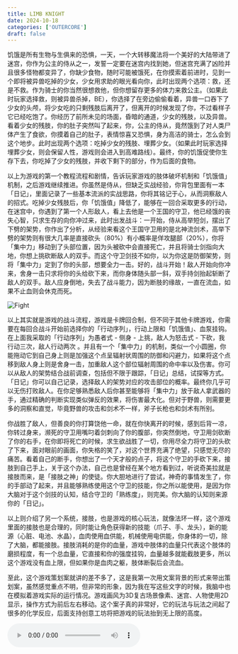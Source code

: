 ```yaml
---
title: LIMB KNIGHT
date: 2024-10-18
categories: ['OUTERCORE']
draft: false
---
```


​	饥饿是所有生物与生俱来的恐惧，一天，一个大转移魔法将一个美好的大陆带进了迷宫，你作为公主的侍从之一，发誓一定要在迷宫内找到她，但迷宫充满了凶险并且很多怪物都变异了，你缺少食物，随时可能被饿死，在你摸索着前进时，见到一个即将被异兽吃掉的少女，少女用求助的眼光看向你，此时出现两个选项：救，还是不救。作为骑士的你当然很想救他，但你想留存更多的体力来救公主。（如果此时玩家选择救，则被异兽杀掉，BE），你选择了在旁边偷偷看着，异兽一口吞下了少女的头颅，将少女吃的只剩残肢后离开了，但离开的时候发现了你，不过看样子它已经吃饱了。你经历了前所未见的场面，昏暗的通道，少女的残肢，以及异兽。看着少女的残肢，你的肚子突然叫了起来，你，公主的侍从，竟然饿到了对人类尸体产生了食欲，你摸着自己的肚子，表情惊喜又恐惧，身为高洁的骑士，怎么会到这个地步。此时出现两个选项：吃掉少女的残肢、埋葬少女。（如果此时玩家选择埋葬少女，则会保留人性，游戏则会进入到高难路线）。最终，你的饥饿促使你生存下去，你吃掉了少女的残肢，并收下剩下的部分，作为后面的食物。

​	以上为游戏的第一个教程流程和剧情，告诉玩家游戏的肢体破坏机制和「饥饿值」机制，之后游戏继续推进。你虽然是侍从，但缺乏实战经验，你背包里面有一本「日记」，里面记录了一些基本流派的实战思路，你将其铭记于心，从而洞察敌人的招式。吃掉少女残肢后，你「饥饿值」降低了，能够在一回合采取更多的行动，在迷宫中，你遇到了第一个人形敌人，看上去他是一个王国的守卫，他已经饿的丧失心智，只求生存的向你冲过来，此时出发战斗：一开始，侍从高举短剑，摆出了下劈的架势，你作出了分析，从经验来看这个王国守卫用的是北神流剑术，高举下劈的架势则有很大几率是直接砍头（80%）有小概率是佯攻腿部（20%），你将「集中力」移动到了头部位置，因为头被砍中会直接死亡，并且将骑士剑指向大地，你想上挑砍断敌人的双手。而这个守卫剑技不如你，以为你这是防御架势，则将「集中力」定到了你的头部，想要全力一击。好的，战斗开始！敌人开始向你冲来，舍身一击只求将你的头给砍下来，而你身体随头部一斜，双手持剑抬起斩断了敌人的双手。敌人应身倒地，失去了战斗能力，因为断肢的缘故，一直在流血，如果不止血则会休克而死。

<img src="/images/LIMB KIGHT 1 - FIGHT.png" alt="Fight" class="img-responsive">

​	以上其实就是游戏的战斗流程，游戏是卡牌回合制，但不同于其他卡牌游戏，你需要在每回合战斗开始前选择你的「行动序列」，行动上限和「饥饿值」、血泵挂钩。在上面我采取的「行动序列」为愚者式 - 侧身 - 上挑，敌人为怒击式 - 下砍，我行动三次，敌人行动两次 。并且有一个「集中力」的机制，类似一个小圆圈，你能拖动它到自己身上则是加强这个点呈辐射状周围的防御和闪避力，如果将这个点移到敌人身上则是舍身一击，加重敌人这个部位辐射周围的命中率以及伤害。你可以从敌人的架势结合战前调查，包括但不限于跟踪，「日记」总结，试探等方式。「日记」你可以自己记录，选择敌人的架势对应的攻击部位的概率。最终你几乎可以无伤打败敌人。在你足够熟悉敌人后你甚至能够将「集中力」放于敌人拿武器的手，通过精确的判断实现类似弹反的效果，将伤害最大化。但对于野兽，则需要更多的洞察和直觉，毕竟野兽的攻击和剑术不一样，斧子长枪也和剑术有所别。

​	你战胜了敌人，但善良的你打算饶他一命，就在你快离开的时候，感到后背一凉，你转过身来，濒死的守卫用嘴叼着剑刺向了你的腹部，你突然倒地，守卫用剑砍断了你的右手，在你即将死亡的时候，求生欲战胜了一切，你用尽全力将守卫的头砍了下来，面对眼前的画面，你失格的笑了，对这个世界充满了绝望，只感觉无尽的痛苦。看着自己的断手，你想出了一个天才般的点子，将这个守卫的手砍下来，接肢到自己手上，关于这个办法，自己也是曾经在某个地方看到过，听说奇美拉就是接肢而来，是「接肢之神」的使徒。你大胆地进行了尝试，神奇的事情发生了，你的手部动了起来，并且能够熟练使用这个守卫的技能，你之所以能使用，是因为你大脑对于这个剑技的认知，结合守卫的「熟练度」，则完美。你大脑的认知则来源你的「日记」。

​	以上则介绍了另一个系统，接肢，也是游戏的核心玩法，就像法环一样，这个游戏里面的接肢也是合理的，同时能让角色获得新的技能（爪子、手、龙头），新的能源（心脏、电池、水晶），血肉使用血供能，机械使用电供能，你身体的一切，除了大脑，都能接肢。接肢消耗的是你的血量，游戏中肢体的血量只代表这个肢体的磨损程度，有一个总血量，它直接和你的强度挂钩，血量越多就能截肢更多，所以这个游戏没有血上限，但如果你是血肉之躯，肢体断裂后会流血。

​	至此，这个游戏策划案就讲的差不多了，这是我第一次用文案背景的形式来带出策划案，虽然感觉重点不明，但非常的形象，因为我在写这些文字的时候，我脑中也在模拟着游戏实际的运行情况。游戏画风为3D复古场景像素、迷宫、人物使用2D显示，操作方式为前后左右移动。这个案子真的非常好，它的玩法与玩法之间起了很多的化学反应，后面支持创意工坊将把游戏的玩法抬到无上限的高度。

<audio controls autoplay>
  <source src="/audios/怪盗V - Song for Explorer（翻自 大嶋啓之）.mp3" type="audio/mpeg">
  Your browser does not support the audio tag.
</audio>
